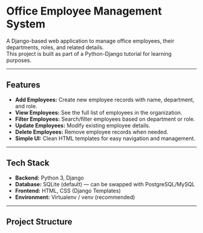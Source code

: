 # Office Employee Management System

A Django-based web application to manage office employees, their departments, roles, and related details.  
This project is built as part of a Python-Django tutorial for learning purposes.

---

## Features

- **Add Employees:** Create new employee records with name, department, and role.
- **View Employees:** See the full list of employees in the organization.
- **Filter Employees:** Search/filter employees based on department or role.
- **Update Employees:** Modify existing employee details.
- **Delete Employees:** Remove employee records when needed.
- **Simple UI:** Clean HTML templates for easy navigation and management.

---

## Tech Stack

- **Backend:** Python 3, Django
- **Database:** SQLite (default) — can be swapped with PostgreSQL/MySQL
- **Frontend:** HTML, CSS (Django Templates)
- **Environment:** Virtualenv / venv (recommended)

---

## Project Structure

